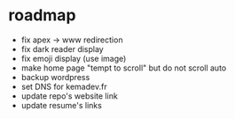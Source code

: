 # roadmap

- fix apex -> www redirection
- fix dark reader display
- fix emoji display (use image)
- make home page "tempt to scroll" but do not scroll auto
- backup wordpress
- set DNS for kemadev.fr
- update repo's website link
- update resume's links
